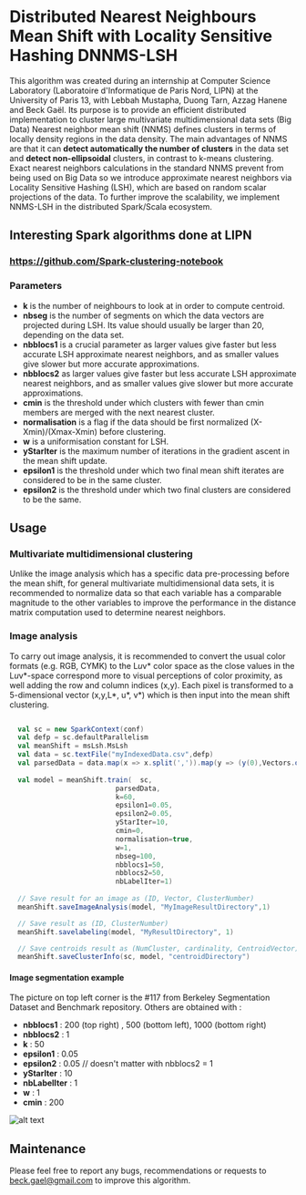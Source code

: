 # Distributed Nearest Neighbours Mean Shift with Locality Sensitive Hashing DNNMS-LSH

This algorithm was created during an internship at Computer Science Laboratory (Laboratoire d'Informatique de Paris Nord, LIPN) at the University of Paris 13, with Lebbah Mustapha, Duong Tarn, Azzag Hanene and Beck Gaël. Its purpose is to provide an efficient distributed implementation to cluster large multivariate multidimensional data sets (Big Data)  Nearest neighbor mean shift (NNMS) defines clusters in terms of locally density regions in the data density. The main advantages of NNMS are that it can **detect automatically the number of clusters** in the data set and **detect non-ellipsoidal** clusters, in contrast to k-means clustering. Exact nearest neighbors calculations in the standard NNMS prevent from being used on Big Data so we introduce approximate nearest neighbors via Locality Sensitive Hashing (LSH), which are based on random scalar projections of the data. To further improve the scalability, we implement NNMS-LSH in the distributed Spark/Scala ecosystem.

## Interesting Spark algorithms done at LIPN
### https://github.com/Spark-clustering-notebook

### Parameters

* **k** is the number of neighbours to look at in order to compute centroid.
* **nbseg**  is the number of segments on which the data vectors are projected during LSH. Its value should usually be larger than 20, depending on the data set.
* **nbblocs1**  is a crucial parameter as larger values give faster but less accurate LSH approximate nearest neighbors, and as smaller values give slower but more accurate approximations.
* **nbblocs2**  as larger values give faster but less accurate LSH approximate nearest neighbors, and as smaller values give slower but more accurate approximations.
* **cmin**  is the threshold under which clusters with fewer than cmin members are merged with the next nearest cluster.
* **normalisation** is a flag if the data should be first normalized (X-Xmin)/(Xmax-Xmin)  before clustering.
* **w** is a uniformisation constant for LSH.
* **yStarIter** is the maximum number of iterations in the gradient ascent in the mean shift update.
* **epsilon1** is the threshold under which two final mean shift iterates are considered to be in the same cluster.
* **epsilon2** is the threshold under which two final clusters are considered to be the same.




## Usage

### Multivariate multidimensional clustering
Unlike the image analysis which has a specific data pre-processing before the mean shift, for general multivariate multidimensional data sets, it is recommended to normalize data so that each variable has a comparable magnitude to the other variables to improve the performance in the distance matrix computation used to determine nearest neighbors.

### Image analysis

To carry out image analysis, it is recommended to convert the usual color formats (e.g. RGB, CYMK) to the L*u*v* color space as the close values in the L*u*v*-space correspond more to visual perceptions of color proximity, as well adding the row and column indices (x,y). Each pixel is transformed to a 5-dimensional vector (x,y,L*, u*, v*) which is then input into the mean shift clustering. 
```scala

  val sc = new SparkContext(conf)
  val defp = sc.defaultParallelism
  val meanShift = msLsh.MsLsh
  val data = sc.textFile("myIndexedData.csv",defp)
  val parsedData = data.map(x => x.split(',')).map(y => (y(0),Vectors.dense(y.tail.map(_.toDouble)))).cache
  
  val model = meanShift.train(  sc,
                          parsedData,
                          k=60,
                          epsilon1=0.05,
                          epsilon2=0.05,
                          yStarIter=10,
                          cmin=0,
                          normalisation=true,
                          w=1,
                          nbseg=100,
                          nbblocs1=50,
                          nbblocs2=50,
                          nbLabelIter=1)  
                          
  // Save result for an image as (ID, Vector, ClusterNumber)
  meanShift.saveImageAnalysis(model, "MyImageResultDirectory",1)

  // Save result as (ID, ClusterNumber)
  meanShift.savelabeling(model, "MyResultDirectory", 1)

  // Save centroids result as (NumCluster, cardinality, CentroidVector)
  meanShift.saveClusterInfo(sc, model, "centroidDirectory")

```

#### Image segmentation example

The picture on top left corner is the #117 from Berkeley Segmentation Dataset and Benchmark repository. Others are obtained with :
* **nbblocs1** : 200 (top right) , 500 (bottom left), 1000 (bottom right) 
* **nbblocs2** : 1
* **k** : 50
* **epsilon1** : 0.05
* **epsilon2** : 0.05 // doesn't matter with nbblocs2 = 1
* **yStarIter** : 10
* **nbLabelIter** : 1
* **w** : 1
* **cmin** : 200


![alt text][logo]

[logo]: http://img11.hostingpics.net/pics/393309flower.png

## Maintenance
Please feel free to report any bugs, recommendations or requests to beck.gael@gmail.com to improve this algorithm.
